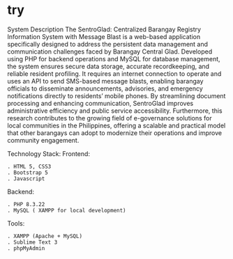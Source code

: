 # try

System Description
The SentroGlad: Centralized Barangay Registry Information System with Message Blast is a web-based application specifically designed to address the persistent data management and communication challenges faced by Barangay Central Glad. Developed using PHP for backend operations and MySQL for database management, the system ensures secure data storage, accurate recordkeeping, and reliable resident profiling. It requires an internet connection to operate and uses an API to send SMS-based message blasts, enabling barangay officials to disseminate announcements, advisories, and emergency notifications directly to residents’ mobile phones. By streamlining document processing and enhancing communication, SentroGlad improves administrative efficiency and public service accessibility. Furthermore, this research contributes to the growing field of e-governance solutions for local communities in the Philippines, offering a scalable and practical model that other barangays can adopt to modernize their operations and improve community engagement.

Technology Stack:
Frontend:

    . HTML 5, CSS3
    . Bootstrap 5
    . Javascript
Backend:

    . PHP 8.3.22
    . MySQL ( XAMPP for local development)
Tools:

    . XAMPP (Apache + MySQL)
    . Sublime Text 3
    . phpMyAdmin


